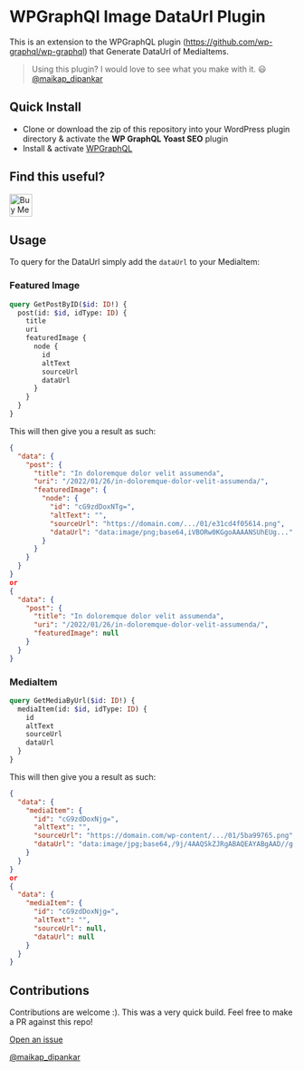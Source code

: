 # WPGraphQl Image DataUrl Plugin

This is an extension to the WPGraphQL plugin (https://github.com/wp-graphql/wp-graphql) that Generate DataUrl of MediaItems.

> Using this plugin? I would love to see what you make with it. 😃 [@maikap_dipankar](https://twitter.com/maikap_dipankar)

## Quick Install

- Clone or download the zip of this repository into your WordPress plugin directory & activate the **WP GraphQL Yoast SEO** plugin
- Install & activate [WPGraphQL](https://www.wpgraphql.com/)

## Find this useful?

<a href="https://www.buymeacoffee.com/dipankarmaikap" target="_blank"><img src="https://www.buymeacoffee.com/assets/img/custom_images/orange_img.png" alt="Buy Me A Coffee" style="height: 40px !important;width: auto !important;" ></a>

## Usage

To query for the DataUrl simply add the `dataUrl` to your MediaItem:

### Featured Image

```graphql
query GetPostByID($id: ID!) {
  post(id: $id, idType: ID) {
    title
    uri
    featuredImage {
      node {
        id
        altText
        sourceUrl
        dataUrl
      }
    }
  }
}
```
This will then give you a result as such:


```json
{
  "data": {
    "post": {
      "title": "In doloremque dolor velit assumenda",
      "uri": "/2022/01/26/in-doloremque-dolor-velit-assumenda/",
      "featuredImage": {
        "node": {
          "id": "cG9zdDoxNTg=",
          "altText": "",
          "sourceUrl": "https://domain.com/.../01/e31cd4f05614.png",
          "dataUrl": "data:image/png;base64,iVBORw0KGgoAAAANSUhEUg..."
        }
      }
    }
  }
}
or
{
  "data": {
    "post": {
      "title": "In doloremque dolor velit assumenda",
      "uri": "/2022/01/26/in-doloremque-dolor-velit-assumenda/",
      "featuredImage": null
    }
  }
}

```

### MediaItem

```graphql
query GetMediaByUrl($id: ID!) {
  mediaItem(id: $id, idType: ID) {
    id
    altText
    sourceUrl
    dataUrl
  }
}
```
This will then give you a result as such:

```json
{
  "data": {
    "mediaItem": {
      "id": "cG9zdDoxNjg=",
      "altText": "",
      "sourceUrl": "https://domain.com/wp-content/.../01/5ba99765.png",
      "dataUrl": "data:image/jpg;base64,/9j/4AAQSkZJRgABAQEAYABgAAD//g..."
    }
  }
}
or
{
  "data": {
    "mediaItem": {
      "id": "cG9zdDoxNjg=",
      "altText": "",
      "sourceUrl": null,
      "dataUrl": null
    }
  }
}
```

## Contributions

Contributions are welcome :). This was a very quick build.
Feel free to make a PR against this repo!

[Open an issue](https://github.com/dipankarmaikap/wp-graphql-image-dataurl/issues)

[@maikap_dipankar](https://twitter.com/maikap_dipankar)



